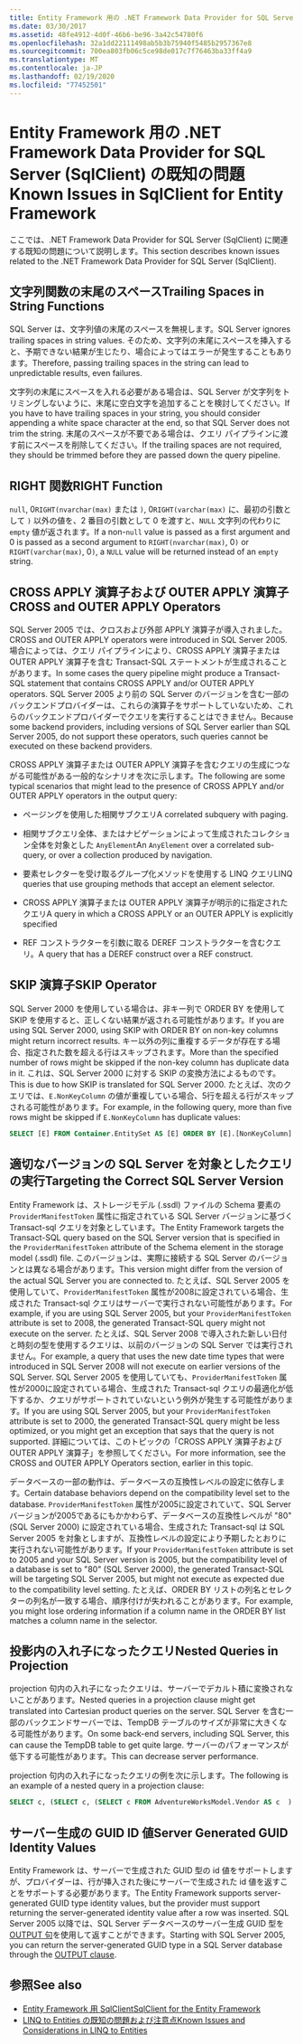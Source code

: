 ```yaml
---
title: Entity Framework 用の .NET Framework Data Provider for SQL Server (SqlClient) の既知の問題
ms.date: 03/30/2017
ms.assetid: 48fe4912-4d0f-46b6-be96-3a42c54780f6
ms.openlocfilehash: 32a1dd22111498ab5b3b75940f5485b2957367e8
ms.sourcegitcommit: 700ea803fb06c5ce98de017c7f76463ba33ff4a9
ms.translationtype: MT
ms.contentlocale: ja-JP
ms.lasthandoff: 02/19/2020
ms.locfileid: "77452501"
---
```

# <a name="known-issues-in-sqlclient-for-entity-framework"></a><span data-ttu-id="1468b-102">Entity Framework 用の .NET Framework Data Provider for SQL Server (SqlClient) の既知の問題</span><span class="sxs-lookup"><span data-stu-id="1468b-102">Known Issues in SqlClient for Entity Framework</span></span>
<span data-ttu-id="1468b-103">ここでは、.NET Framework Data Provider for SQL Server (SqlClient) に関連する既知の問題について説明します。</span><span class="sxs-lookup"><span data-stu-id="1468b-103">This section describes known issues related to the .NET Framework Data Provider for SQL Server (SqlClient).</span></span>  
  
## <a name="trailing-spaces-in-string-functions"></a><span data-ttu-id="1468b-104">文字列関数の末尾のスペース</span><span class="sxs-lookup"><span data-stu-id="1468b-104">Trailing Spaces in String Functions</span></span>  
 <span data-ttu-id="1468b-105">SQL Server は、文字列値の末尾のスペースを無視します。</span><span class="sxs-lookup"><span data-stu-id="1468b-105">SQL Server ignores trailing spaces in string values.</span></span> <span data-ttu-id="1468b-106">そのため、文字列の末尾にスペースを挿入すると、予期できない結果が生じたり、場合によってはエラーが発生することもあります。</span><span class="sxs-lookup"><span data-stu-id="1468b-106">Therefore, passing trailing spaces in the string can lead to unpredictable results, even failures.</span></span>  
  
 <span data-ttu-id="1468b-107">文字列の末尾にスペースを入れる必要がある場合は、SQL Server が文字列をトリミングしないように、末尾に空白文字を追加することを検討してください。</span><span class="sxs-lookup"><span data-stu-id="1468b-107">If you have to have trailing spaces in your string, you should consider appending a white space character at the end, so that SQL Server does not trim the string.</span></span> <span data-ttu-id="1468b-108">末尾のスペースが不要である場合は、クエリ パイプラインに渡す前にスペースを削除してください。</span><span class="sxs-lookup"><span data-stu-id="1468b-108">If the trailing spaces are not required, they should be trimmed before they are passed down the query pipeline.</span></span>  
  
## <a name="right-function"></a><span data-ttu-id="1468b-109">RIGHT 関数</span><span class="sxs-lookup"><span data-stu-id="1468b-109">RIGHT Function</span></span>  
 <span data-ttu-id="1468b-110">`null`, 0`RIGHT(nvarchar(max)` または `)`, 0`RIGHT(varchar(max)` に、最初の引数として `)` 以外の値を、2 番目の引数として 0 を渡すと、`NULL` 文字列の代わりに `empty` 値が返されます。</span><span class="sxs-lookup"><span data-stu-id="1468b-110">If a non-`null` value is passed as a first argument and 0 is passed as a second argument to `RIGHT(nvarchar(max)`, 0`)` or `RIGHT(varchar(max)`, 0`)`, a `NULL` value will be returned instead of an `empty` string.</span></span>  
  
## <a name="cross-and-outer-apply-operators"></a><span data-ttu-id="1468b-111">CROSS APPLY 演算子および OUTER APPLY 演算子</span><span class="sxs-lookup"><span data-stu-id="1468b-111">CROSS and OUTER APPLY Operators</span></span>  
 <span data-ttu-id="1468b-112">SQL Server 2005 では、クロスおよび外部 APPLY 演算子が導入されました。</span><span class="sxs-lookup"><span data-stu-id="1468b-112">CROSS and OUTER APPLY operators were introduced in SQL Server 2005.</span></span> <span data-ttu-id="1468b-113">場合によっては、クエリ パイプラインにより、CROSS APPLY 演算子または OUTER APPLY 演算子を含む Transact-SQL ステートメントが生成されることがあります。</span><span class="sxs-lookup"><span data-stu-id="1468b-113">In some cases the query pipeline might produce a Transact-SQL statement that contains CROSS APPLY and/or OUTER APPLY operators.</span></span> <span data-ttu-id="1468b-114">SQL Server 2005 より前の SQL Server のバージョンを含む一部のバックエンドプロバイダーは、これらの演算子をサポートしていないため、これらのバックエンドプロバイダーでクエリを実行することはできません。</span><span class="sxs-lookup"><span data-stu-id="1468b-114">Because some backend providers, including versions of SQL Server earlier than SQL Server 2005, do not support these operators, such queries cannot be executed on these backend providers.</span></span>  
  
 <span data-ttu-id="1468b-115">CROSS APPLY 演算子または OUTER APPLY 演算子を含むクエリの生成につながる可能性がある一般的なシナリオを次に示します。</span><span class="sxs-lookup"><span data-stu-id="1468b-115">The following are some typical scenarios that might lead to the presence of CROSS APPLY and/or OUTER APPLY operators in the output query:</span></span>  
  
- <span data-ttu-id="1468b-116">ページングを使用した相関サブクエリ</span><span class="sxs-lookup"><span data-stu-id="1468b-116">A correlated subquery with paging.</span></span>  
  
- <span data-ttu-id="1468b-117">相関サブクエリ全体、またはナビゲーションによって生成されたコレクション全体を対象とした `AnyElement`</span><span class="sxs-lookup"><span data-stu-id="1468b-117">An `AnyElement` over a correlated sub-query, or over a collection produced by navigation.</span></span>  
  
- <span data-ttu-id="1468b-118">要素セレクターを受け取るグループ化メソッドを使用する LINQ クエリ</span><span class="sxs-lookup"><span data-stu-id="1468b-118">LINQ queries that use grouping methods that accept an element selector.</span></span>  
  
- <span data-ttu-id="1468b-119">CROSS APPLY 演算子または OUTER APPLY 演算子が明示的に指定されたクエリ</span><span class="sxs-lookup"><span data-stu-id="1468b-119">A query in which a CROSS APPLY or an OUTER APPLY is explicitly specified</span></span>  
  
- <span data-ttu-id="1468b-120">REF コンストラクターを引数に取る DEREF コンストラクターを含むクエリ。</span><span class="sxs-lookup"><span data-stu-id="1468b-120">A query that has a DEREF construct over a REF construct.</span></span>  
  
## <a name="skip-operator"></a><span data-ttu-id="1468b-121">SKIP 演算子</span><span class="sxs-lookup"><span data-stu-id="1468b-121">SKIP Operator</span></span>  
 <span data-ttu-id="1468b-122">SQL Server 2000 を使用している場合は、非キー列で ORDER BY を使用して SKIP を使用すると、正しくない結果が返される可能性があります。</span><span class="sxs-lookup"><span data-stu-id="1468b-122">If you are using SQL Server 2000, using SKIP with ORDER BY on non-key columns might return incorrect results.</span></span> <span data-ttu-id="1468b-123">キー以外の列に重複するデータが存在する場合、指定された数を超える行はスキップされます。</span><span class="sxs-lookup"><span data-stu-id="1468b-123">More than the specified number of rows might be skipped if the non-key column has duplicate data in it.</span></span> <span data-ttu-id="1468b-124">これは、SQL Server 2000 に対する SKIP の変換方法によるものです。</span><span class="sxs-lookup"><span data-stu-id="1468b-124">This is due to how SKIP is translated for SQL Server 2000.</span></span> <span data-ttu-id="1468b-125">たとえば、次のクエリでは、`E.NonKeyColumn` の値が重複している場合、5行を超える行がスキップされる可能性があります。</span><span class="sxs-lookup"><span data-stu-id="1468b-125">For example, in the following query, more than five rows might be skipped if `E.NonKeyColumn` has duplicate values:</span></span>  
  
```sql  
SELECT [E] FROM Container.EntitySet AS [E] ORDER BY [E].[NonKeyColumn] DESC SKIP 5L  
```  
  
## <a name="targeting-the-correct-sql-server-version"></a><span data-ttu-id="1468b-126">適切なバージョンの SQL Server を対象としたクエリの実行</span><span class="sxs-lookup"><span data-stu-id="1468b-126">Targeting the Correct SQL Server Version</span></span>  
 <span data-ttu-id="1468b-127">Entity Framework は、ストレージモデル (.ssdl) ファイルの Schema 要素の `ProviderManifestToken` 属性に指定されている SQL Server バージョンに基づく Transact-sql クエリを対象としています。</span><span class="sxs-lookup"><span data-stu-id="1468b-127">The Entity Framework targets the Transact-SQL query based on the SQL Server version that is specified in the `ProviderManifestToken` attribute of the Schema element in the storage model (.ssdl) file.</span></span> <span data-ttu-id="1468b-128">このバージョンは、実際に接続する SQL Server のバージョンとは異なる場合があります。</span><span class="sxs-lookup"><span data-stu-id="1468b-128">This version might differ from the version of the actual SQL Server you are connected to.</span></span> <span data-ttu-id="1468b-129">たとえば、SQL Server 2005 を使用していて、`ProviderManifestToken` 属性が2008に設定されている場合、生成された Transact-sql クエリはサーバーで実行されない可能性があります。</span><span class="sxs-lookup"><span data-stu-id="1468b-129">For example, if you are using SQL Server 2005, but your `ProviderManifestToken` attribute is set to 2008, the generated Transact-SQL query might not execute on the server.</span></span> <span data-ttu-id="1468b-130">たとえば、SQL Server 2008 で導入された新しい日付と時刻の型を使用するクエリは、以前のバージョンの SQL Server では実行されません。</span><span class="sxs-lookup"><span data-stu-id="1468b-130">For example, a query that uses the new date time types that were introduced in SQL Server 2008 will not execute on earlier versions of the SQL Server.</span></span> <span data-ttu-id="1468b-131">SQL Server 2005 を使用していても、`ProviderManifestToken` 属性が2000に設定されている場合、生成された Transact-sql クエリの最適化が低下するか、クエリがサポートされていないという例外が発生する可能性があります。</span><span class="sxs-lookup"><span data-stu-id="1468b-131">If you are using SQL Server 2005, but your `ProviderManifestToken` attribute is set to 2000, the generated Transact-SQL query might be less optimized, or you might get an exception that says that the query is not supported.</span></span> <span data-ttu-id="1468b-132">詳細については、このトピックの「CROSS APPLY 演算子および OUTER APPLY 演算子」を参照してください。</span><span class="sxs-lookup"><span data-stu-id="1468b-132">For more information, see the CROSS and OUTER APPLY Operators section, earlier in this topic.</span></span>  
  
 <span data-ttu-id="1468b-133">データベースの一部の動作は、データベースの互換性レベルの設定に依存します。</span><span class="sxs-lookup"><span data-stu-id="1468b-133">Certain database behaviors depend on the compatibility level set to the database.</span></span> <span data-ttu-id="1468b-134">`ProviderManifestToken` 属性が2005に設定されていて、SQL Server バージョンが2005であるにもかかわらず、データベースの互換性レベルが "80" (SQL Server 2000) に設定されている場合、生成された Transact-sql は SQL Server 2005 を対象としますが、互換性レベルの設定により予期したとおりに実行されない可能性があります。</span><span class="sxs-lookup"><span data-stu-id="1468b-134">If your `ProviderManifestToken` attribute is set to 2005 and your SQL Server version is 2005, but the compatibility level of a database is set to "80" (SQL Server 2000), the generated Transact-SQL will be targeting SQL Server 2005, but might not execute as expected due to the compatibility level setting.</span></span> <span data-ttu-id="1468b-135">たとえば、ORDER BY リストの列名とセレクターの列名が一致する場合、順序付けが失われることがあります。</span><span class="sxs-lookup"><span data-stu-id="1468b-135">For example, you might lose ordering information if a column name in the ORDER BY list matches a column name in the selector.</span></span>  
  
## <a name="nested-queries-in-projection"></a><span data-ttu-id="1468b-136">投影内の入れ子になったクエリ</span><span class="sxs-lookup"><span data-stu-id="1468b-136">Nested Queries in Projection</span></span>  
 <span data-ttu-id="1468b-137">projection 句内の入れ子になったクエリは、サーバーでデカルト積に変換されないことがあります。</span><span class="sxs-lookup"><span data-stu-id="1468b-137">Nested queries in a projection clause might get translated into Cartesian product queries on the server.</span></span> <span data-ttu-id="1468b-138">SQL Server を含む一部のバックエンドサーバーでは、TempDB テーブルのサイズが非常に大きくなる可能性があります。</span><span class="sxs-lookup"><span data-stu-id="1468b-138">On some back-end servers, including SQL Server, this can cause the TempDB table to get quite large.</span></span> <span data-ttu-id="1468b-139">サーバーのパフォーマンスが低下する可能性があります。</span><span class="sxs-lookup"><span data-stu-id="1468b-139">This can decrease server performance.</span></span>  
  
 <span data-ttu-id="1468b-140">projection 句内の入れ子になったクエリの例を次に示します。</span><span class="sxs-lookup"><span data-stu-id="1468b-140">The following is an example of a nested query in a projection clause:</span></span>  
  
```sql  
SELECT c, (SELECT c, (SELECT c FROM AdventureWorksModel.Vendor AS c  ) As Inner2 FROM AdventureWorksModel.JobCandidate AS c  ) As Inner1 FROM AdventureWorksModel.EmployeeDepartmentHistory AS c  
```  
  
## <a name="server-generated-guid-identity-values"></a><span data-ttu-id="1468b-141">サーバー生成の GUID ID 値</span><span class="sxs-lookup"><span data-stu-id="1468b-141">Server Generated GUID Identity Values</span></span>  
 <span data-ttu-id="1468b-142">Entity Framework は、サーバーで生成された GUID 型の id 値をサポートしますが、プロバイダーは、行が挿入された後にサーバーで生成された id 値を返すことをサポートする必要があります。</span><span class="sxs-lookup"><span data-stu-id="1468b-142">The Entity Framework supports server-generated GUID type identity values, but the provider must support returning the server-generated identity value after a row was inserted.</span></span> <span data-ttu-id="1468b-143">SQL Server 2005 以降では、SQL Server データベースのサーバー生成 GUID 型を[OUTPUT 句](/sql/t-sql/queries/output-clause-transact-sql)を使用して返すことができます。</span><span class="sxs-lookup"><span data-stu-id="1468b-143">Starting with SQL Server 2005, you can return the server-generated GUID type in a SQL Server database through the [OUTPUT clause](/sql/t-sql/queries/output-clause-transact-sql).</span></span>
  
## <a name="see-also"></a><span data-ttu-id="1468b-144">参照</span><span class="sxs-lookup"><span data-stu-id="1468b-144">See also</span></span>

- [<span data-ttu-id="1468b-145">Entity Framework 用 SqlClient</span><span class="sxs-lookup"><span data-stu-id="1468b-145">SqlClient for the Entity Framework</span></span>](sqlclient-for-the-entity-framework.md)
- [<span data-ttu-id="1468b-146">LINQ to Entities の既知の問題および注意点</span><span class="sxs-lookup"><span data-stu-id="1468b-146">Known Issues and Considerations in LINQ to Entities</span></span>](./language-reference/known-issues-and-considerations-in-linq-to-entities.md)
